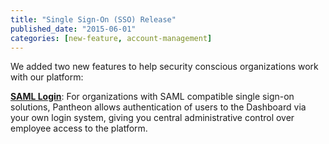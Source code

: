 ```yaml
---
title: "Single Sign-On (SSO) Release"
published_date: "2015-06-01"
categories: [new-feature, account-management]
---
```

We added two new features to help security conscious organizations work with our platform:

[**SAML Login**](/guides/sso): For organizations with SAML compatible single sign-on solutions, Pantheon allows authentication of users to the Dashboard via your own login system, giving you central administrative control over employee access to the platform.
